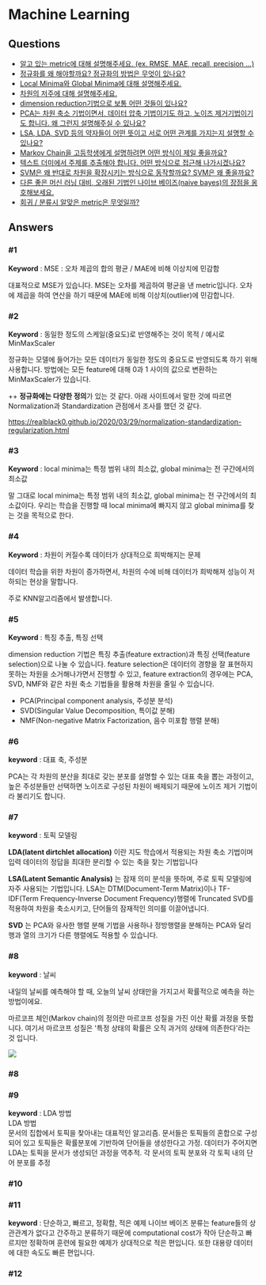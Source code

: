 # Machine Learning

## Questions

- [알고 있는 metric에 대해 설명해주세요. (ex. RMSE, MAE, recall, precision ...)](#1)
- [정규화를 왜 해야할까요? 정규화의 방법은 무엇이 있나요?](#2)
- [Local Minima와 Global Minima에 대해 설명해주세요.](#3)
- [차원의 저주에 대해 설명해주세요.](#4)
- [dimension reduction기법으로 보통 어떤 것들이 있나요?](#5)
- [PCA는 차원 축소 기법이면서, 데이터 압축 기법이기도 하고, 노이즈 제거기법이기도 합니다. 왜 그런지 설명해주실 수 있나요?](#6)
- [LSA, LDA, SVD 등의 약자들이 어떤 뜻이고 서로 어떤 관계를 가지는지 설명할 수 있나요?](#7)
- [Markov Chain을 고등학생에게 설명하려면 어떤 방식이 제일 좋을까요?](#8)
- [텍스트 더미에서 주제를 추출해야 합니다. 어떤 방식으로 접근해 나가시겠나요?](#9)
- [SVM은 왜 반대로 차원을 확장시키는 방식으로 동작할까요? SVM은 왜 좋을까요?](#10)
- [다른 좋은 머신 러닝 대비, 오래된 기법인 나이브 베이즈(naive bayes)의 장점을 옹호해보세요.](#11)
- [회귀 / 분류시 알맞은 metric은 무엇일까?](#12)

## Answers

### #1

**Keyword** : MSE : 오차 제곱의 합의 평균 / MAE에 비해 이상치에 민감함

대표적으로 MSE가 있습니다. MSE는 오차를 제곱하여 평균을 낸 metric입니다. 오차에 제곱을 하여 연산을 하기 때문에 MAE에 비해 이상치(outlier)에 민감합니다.

### #2

**Keyword** : 동일한 정도의 스케일(중요도)로 반영해주는 것이 목적 / 예시로 MinMaxScaler

정규화는 모델에 들어가는 모든 데이터가 동일한 정도의 중요도로 반영되도록 하기 위해 사용합니다. 방법에는 모든 feature에 대해 0과 1 사이의 값으로 변환하는 MinMaxScaler가 있습니다.

++ **정규화에는 다양한 정의**가 있는 것 같다. 아래 사이트에서 말한 것에 따르면 Normalization과 Standardization 관점에서 조사를 했던 것 같다.

https://realblack0.github.io/2020/03/29/normalization-standardization-regularization.html

### #3

**Keyword** : local minima는 특정 범위 내의 최소값, global minima는 전 구간에서의 최소값

말 그대로 local minima는 특정 범위 내의 최소값, global minima는 전 구간에서의 최소값이다. 우리는 학습을 진행할 때 local minima에 빠지지 않고 global minima를 찾는 것을 목적으로 한다.

### #4

**Keyword** : 차원이 커질수록 데이터가 상대적으로 희박해지는 문제

데이터 학습을 위한 차원이 증가하면서, 차원의 수에 비해 데이터가 희박해져 성능이 저하되는 현상을 말합니다.

주로 KNN알고리즘에서 발생합니다.

### #5

**Keyword** : 특징 추출, 특징 선택

dimension reduction 기법은 특징 추출(feature extraction)과 특징 선택(feature selection)으로 나눌 수 있습니다. feature selection은 데이터의 경향을 잘 표현하지 못하는 차원을 소거해나가면서 진행할 수 있고, feature extraction의 경우에는 PCA, SVD, NMF와 같은 차원 축소 기법들을 활용해 차원을 줄일 수 있습니다.

- PCA(Principal component analysis, 주성분 분석)
- SVD(Singular Value Decomposition, 특이값 분해)
- NMF(Non-negative Matrix Factorization, 음수 미포함 행렬 분해)

### #6

**keyword** : 대표 축, 주성분

PCA는 각 차원의 분산을 최대로 갖는 분포를 설명할 수 있는 대표 축을 뽑는 과정이고, 높은 주성분들만 선택하면 노이즈로 구성된 차원이 배제되기 때문에 노이즈 제거 기법이라 불리기도 합니다.

### #7

**keyword** : 토픽 모델링

**LDA(latent dirtchlet allocation)** 이란 지도 학습에서 적용되는 차원 축소 기법이며 입력 데이터의 정답을 최대한 분리할 수 있는 축을 찾는 기법입니다

**LSA(Latent Semantic Analysis)** 는 잠재 의미 분석을 뜻하며, 주로 토픽 모델링에 자주 사용되는 기법입니다. LSA는 DTM(Document-Term Matrix)이나 TF-IDF(Term Frequency-Inverse Document Frequency)행렬에 Truncated SVD를 적용하여 차원을 축소시키고, 단어들의 잠재적인 의미를 이끌어냅니다.

**SVD** 는 PCA와 유사한 행렬 분해 기법을 사용하나 정방행렬을 분해하는 PCA와 달리 행과 열의 크기가 다른 행렬에도 적용할 수 있습니다.

### #8

**keyword** : 날씨

내일의 날씨를 예측해야 할 때, 오늘의 날씨 상태만을 가지고서 확률적으로 예측을 하는 방법이에요.

마르코프 체인(Markov chain)의 정의란 마르코프 성질을 가진 이산 확률 과정을 뜻합니다. 여기서 마르코프 성질은 '특정 상태의 확률은 오직 과거의 상태에 의존한다'라는 것 입니다.

![](https://i.imgur.com/2HVWWFJ.png)

### #8

### #9

**keyword** : LDA 방법  
LDA 방법  
문서의 집합에서 토픽을 찾아내는 대표적인 알고리즘. 문서들은 토픽들의 혼합으로 구성되어 있고 토픽들은 확률분포에 기반하여 단어들을 생성한다고 가정. 데이터가 주어지면 LDA는 토픽을 문서가 생성되던 과정을 역추적. 각 문서의 토픽 분포와 각 토픽 내의 단어 분포를 추정

### #10

### #11

**keyword** : 단순하고, 빠르고, 정확함, 적은 예제
나이브 베이즈 분류는 feature들의 상관관계가 없다고 간주하고 분류하기 때문에 computational cost가 작아 단순하고 빠르지만 정확하며 훈련에 필요한 예제가 상대적으로 적은 편입니다. 또한 대용량 데이터에 대한 속도도 빠른 편입니다.

### #12

